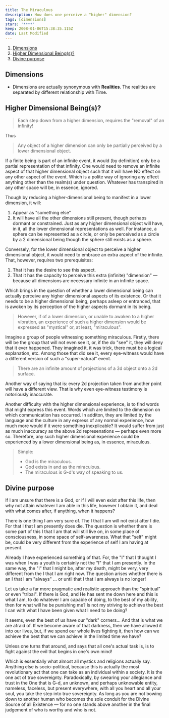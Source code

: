 ```yaml
---
title: The Miraculous
description: How does one perceive a "higher" dimension?
tags: [dimensions]
stars: '****'
keep: 2008-01-06T15:38:35.115Z
date: Last Modified
---
```


1. [Dimensions](#dimensions)
2. [Higher Dimensional Being(s)?](#higher-dimensional-beings)
3. [Divine purpose](#divine-purpose)

## Dimensions

- Dimensions are actually synonymous with **Realities**. The realities are separated by different relationship with Time.

## Higher Dimensional Being(s)?

> Each step down from a higher dimension, requires the "removal" of an infinity!

Thus

> Any object of a higher dimension can only be partially perceived by a lower dimensional object.

If a finite being is part of an infinite event, it would (by definition) only be a partial representation of that infinity.  One would need to remove an infinite aspect of that higher dimensional object such that it will have NO effect on any other aspect of the event. Which is a polite way of ignoring any effect anything other than the realm(s) under question. Whatever has transpired in any other space will be, in essence, ignored.

Though by reducing a higher-dimensional being to manifest in a lower dimension, it will:

1. Appear as "something else"
2. It will have all the other dimensions still present, though perhaps dormant or constrained. Just as any higher dimensional object will have, in it, all the lower dimensional representations as well. For instance, a sphere can be represented as a circle, or only be perceived as a circle by a 2 dimensional being though the sphere still exists as a sphere.

Conversely, for the lower dimensional object to perceive a higher dimensional object, it would need to embrace an extra aspect of the infinite. That, however, requires two prerequisites:

1. That it has the desire to see this aspect.
2. That it has the capacity to perceive this extra (infinite) "dimension" &mdash; because all dimensions are necessary infinite in an infinite space.

Which brings in the question of whether a lower dimensional being can actually perceive any higher dimensional aspects of its existence. Or that it needs to be a higher dimensional being, perhaps asleep or entranced, that is awoken by its perception of the higher aspects dormant in its being.

> However, if of a lower dimension, or unable to awaken to a higher vibration, an experience of such a higher dimension would be expressed as "mystical" or, at least, "miraculous".

Imagine a group of people witnessing something miraculous. Firstly, there will be the group that will not even see it, or, if the do "see" it, they will deny that it ever happened. They imagined it, it was trick, there must be a logical explanation, etc. Among those that did see it, every eye-witness would have a different version of such a "super-natural" event.

> There are an infinite amount of projections of a 3d object onto a 2d surface.

Another way of saying that is: every 2d projection taken from another point will have a different view. That is why even eye-witness testimony is notoriously inaccurate.

Another difficulty with the higher dimensional experience, is to find words that might express this event. Words which are limited to the dimension on which communication has occurred. In additon, they are limited by the language and the culture in any express of any normal experience, how much more would if it were something inexplicable? It would suffer from just as much inaccuracy as the above 2d represenations &mdash; perhaps even more so. Therefore, any such higher dimensional experience could be experienced by a lower dimensional being as, in essence, miraculous.

> Simple:
>
> - God is the miraculous.
> - God exists in and as the miraculous.
> - The miraculous is G-d's way of speaking to us.

## Divine purpose

If I am unsure that there is a God, or if I will even exist after this life, then why not attain whatever I am able in this life, however I obtain it, and deal with what comes after, if anything, when it happens?

There is one thing I am very sure of. The I that I am will not exist after I die. For that I that I am presently does die. The question is whether there is some part of this I that I am that will still live on, in some place of consciousness, in some space of self-awareness. What that "self" might be, could be very different from the experience of self I am having at present.

Already I have experienced something of that. For, the "I" that I thought I was when I was a youth is certainly not the "I" that I am presently. In the same way, the "I" that I might be, after my death, might be very, very different from the I that I am right now. The question arises whether there is an I that I am "always" ... or until that I that I am always is no longer!

Let us take a far more pragmatic and realistic approach than the "spiritual" or even "tribal". If there is God, and He has sent me down here and this is what I am, to do whatever I am capable of doing, to the best of my ability, then for what will he be punishing me? Is not my striving to achieve the best I can with what I have been given what I need to be doing?

It seems, even the best of us have our "dark" corners... And that is what we are afraid of. If we become aware of that darkness, then we have allowed it into our lives, but, if we spend our whole lives fighting it, then how can we achieve the best that we can achieve in the limited time we have?

Unless one turns that around, and says that all one's actual task is, is to fight against the evil that begins in one's own mind!

Which is essentially what almost all mystics and religions actually say. Anything else is socio-political, because this is actually the most revolutionary act that one can take as an individual within a society. It is the one act of true sovereignty. Paradoxically, by swearing your allegiance and trust in the One that is G-d, an unknown, and perhaps unknowable entity, nameless, faceless, but present everywhere, with all you heart and all your soul, you take the step into true sovereignty. As long as you are not bowing down to another human who becomes the sole conduit for the Divine Source of all Existence &mdash; for no one stands above another in the final judgement of who is worthy and who is not.

